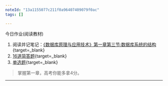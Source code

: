 ```yaml
---
noteId: "13a1155077c211f0a96407409079f0ac"
tags: []

---
```


今日作业(阅读教材) 

1. 阅读并记笔记：[《数据库原理与应用技术》第一章第三节:数据库系统的结构](https://buhaoqi.github.io/mysql/1-database-basics/03-database-system-architecture/){target=_blank}
2. [16道简答题](https://buhaoqi.github.io/mysql/1-database-basics/03-database-system-architecture/#_1){target=_blank}
3. [单选题](https://buhaoqi.github.io/mysql/1-database-basics/03-database-system-architecture/#_5){target=_blank}

> 掌握第一章，高考你能多拿4分。

---